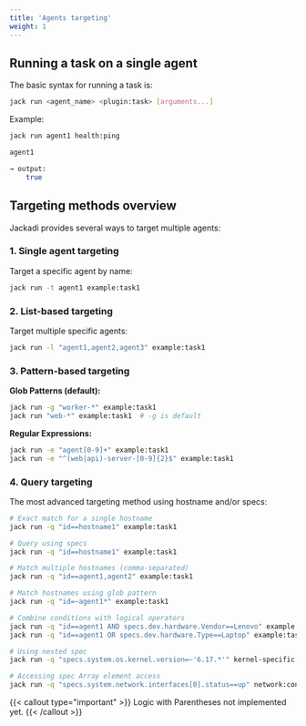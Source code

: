 ```yaml
---
title: 'Agents targeting'
weight: 1
---
```


## Running a task on a single agent

The basic syntax for running a task is:

```sh
jack run <agent_name> <plugin:task> [arguments...]
```

Example:
```sh
jack run agent1 health:ping

agent1

→ output:
    true
```

## Targeting methods overview

Jackadi provides several ways to target multiple agents:

### 1. Single agent targeting

Target a specific agent by name:
```sh
jack run -t agent1 example:task1
```

### 2. List-based targeting

Target multiple specific agents:
```sh
jack run -l "agent1,agent2,agent3" example:task1
```

### 3. Pattern-based targeting

**Glob Patterns (default):**
```sh
jack run -g "worker-*" example:task1
jack run "web-*" example:task1  # -g is default
```

**Regular Expressions:**
```sh
jack run -e "agent[0-9]+" example:task1
jack run -e "^(web|api)-server-[0-9]{2}$" example:task1
```

### 4. Query targeting

The most advanced targeting method using hostname and/or specs:

```sh
# Exact match for a single hostname
jack run -q "id==hostname1" example:task1
```

```sh
# Query using specs
jack run -q "id==hostname1" example:task1
```


```sh
# Match multiple hostnames (comma-separated)
jack run -q "id==agent1,agent2" example:task1
```

```sh
# Match hostnames using glob pattern
jack run -q "id=~agent1*" example:task1
```

```sh
# Combine conditions with logical operators
jack run -q "id==agent1 AND specs.dev.hardware.Vendor==Lenovo" example:task1
jack run -q "id==agent1 OR specs.dev.hardware.Type==Laptop" example:task1
```

```sh
# Using nested spec
jack run -q "specs.system.os.kernel.version=~'6.17.*'" kernel-specific:task
```

```sh
# Accessing spec Array element access
jack run -q "specs.system.network.interfaces[0].status==up" network:configure
```

{{< callout type="important" >}}
Logic with Parentheses not implemented yet.
{{< /callout >}}
